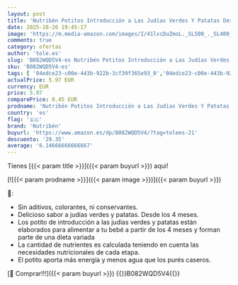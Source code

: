```yaml
---
layout: post
title: 'Nutribén Potitos Introducción a Las Judías Verdes Y Patatas Desde Los 4 Meses  3 x 2  6 X 120  Gr.'
date: 2025-10-26 19:45:17
image: 'https://m.media-amazon.com/images/I/41lxcDuZmoL._SL500_._SL400_.jpg'
comments: true
category: ofertas
author: 'tole.es'
slug: 'B082WQD5V4-es Nutribén Potitos Introducción a Las Judías Verdes Y...'
sku: 'B082WQD5V4-es'
tags: [ '04edce23-c00e-443b-922b-3cf39f365e93_0','04edce23-c00e-443b-922b-3cf39f365e93_3401','Alimentación infantil','Alimentación y bebidas','Amazon Súper | Bebé','Arborist Merchandising Root','Bebé','Self Service','Special Features Stores','Tarritos de carne y pescado para bebé','Tarritos, purés y postres para bebé','nutribén','🇪🇸', ]
actualPrice: 5.97 EUR
currency: EUR
price: 5.97
comparePrice: 8.45 EUR
prodname: 'Nutribén Potitos Introducción a Las Judías Verdes Y Patatas Desde Los 4 Meses  3 x 2  6 X 120  Gr.'
country: 'es'
flag: '🇪🇸'
brand: 'Nutribén'
buyurl: 'https://www.amazon.es/dp/B082WQD5V4/?tag=tolees-21'
descuento: '29.35'
average: '6.14666666666667'
---
```


Tienes [{{< param title >}}]({{< param buyurl >}}) aqui!

[![{{< param prodname >}}]({{< param image >}})]({{< param buyurl >}})

🔎:

- Sin aditivos, colorantes, ni conservantes.
- Delicioso sabor a judías verdes y patatas. Desde los 4 meses.
- Los potito de introducción a las judías verdes y patatas están elaborados para alimentar a tu bebé a partir de los 4 meses y forman parte de una dieta variada
- La cantidad de nutrientes es calculada teniendo en cuenta las necesidades nutricionales de cada etapa.
- El potito aporta más energía y menos agua que los purés caseros.

[🛒 Comprar!!!]({{< param buyurl >}})
{{<world>}}B082WQD5V4{{</world>}}
